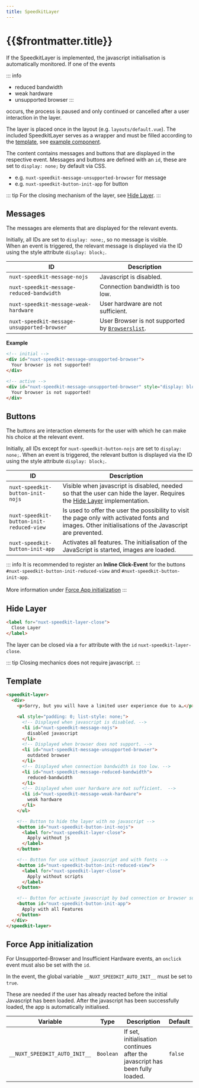 ```yaml
---
title: SpeedkitLayer
---
```


# {{$frontmatter.title}}

If the SpeedkitLayer is implemented, the javascript initialisation is automatically monitored. If one of the events

::: info

- reduced bandwidth
- weak hardware
- unsupported browser
:::

occurs, the process is paused and only continued or cancelled after a user interaction in the layer.

The layer is placed once in the layout (e.g. `layouts/default.vue`).
The included SpeedkitLayer serves as a wrapper and must be filled according to the [template](/v2/components/speedkit-layer#template), see [example component](https://github.com/GrabarzUndPartner/nuxt-speedkit/blob/main/example/components/InfoLayer.vue).

The content contains messages and buttons that are displayed in the respective event.
Messages and buttons are defined with an `id`, these are set to `display: none;` by default via CSS.

- e.g. `nuxt-speedkit-message-unsupported-browser` for message
- e.g. `nuxt-speedkit-button-init-app` for button

::: tip
For the closing mechanism of the layer, see [Hide Layer](/v2/components/speedkit-layer#hide-layer).
:::

## Messages

The messages are elements that are displayed for the relevant events.

Initially, all IDs are set to `display: none;`, so no message is visible.  
When an event is triggered, the relevant message is displayed via the ID using the style attribute `display: block;`.

| ID                                                       | Description                                                                 |
| -------------------------------------------------------- | --------------------------------------------------------------------------- |
| <nobr>`nuxt-speedkit-message-nojs`</nobr>                | Javascript is disabled.                                                     |
| <nobr>`nuxt-speedkit-message-reduced-bandwidth`</nobr>   | Connection bandwidth is too low.                                            |
| <nobr>`nuxt-speedkit-message-weak-hardware`</nobr>       | User hardware are not sufficient.                                           |
| <nobr>`nuxt-speedkit-message-unsupported-browser`</nobr> | User Browser is not supported by [`Browserslist`](/v2/guide/options#browsersupport). |

**Example**

````html
<!-- initial -->
<div id="nuxt-speedkit-message-unsupported-browser">
  Your browser is not supported!
</div>

<!-- active -->
<div id="nuxt-speedkit-message-unsupported-browser" style="display: block;">
  Your browser is not supported!
</div>
````

## Buttons

The buttons are interaction elements for the user with which he can make his choice at the relevant event.

Initially, all IDs except for `nuxt-speedkit-button-nojs` are set to `display: none;`.
When an event is triggered, the relevant button is displayed via the ID using the style attribute `display: block;`.

| ID                                                    | Description                                                                                                                                                       |
| ----------------------------------------------------- | ----------------------------------------------------------------------------------------------------------------------------------------------------------------- |
| <nobr>`nuxt-speedkit-button-init-nojs`</nobr>         | Visible when javascript is disabled, needed so that the user can hide the layer. Requires the [Hide Layer](/v2/components/speedkit-layer#hide-layer) implementation. |
| <nobr>`nuxt-speedkit-button-init-reduced-view`</nobr> | Is used to offer the user the possibility to visit the page only with activated fonts and images. Other initialisations of the Javascript are prevented.          |
| <nobr>`nuxt-speedkit-button-init-app`</nobr>          | Activates all features. The initialisation of the JavaScript is started, images are loaded.                                                                       |

::: info
It is recommended to register an **Inline Click-Event** for the buttons `#nuxt-speedkit-button-init-reduced-view` and `#nuxt-speedkit-button-init-app`.<br><br>More information under [Force App initialization](/v2/components/speedkit-layer#force-app-initialization)
:::

## Hide Layer

````html
<label for="nuxt-speedkit-layer-close">
  Close Layer
</label>
````

The layer can be closed via a `for` attribute with the `id` `nuxt-speedkit-layer-close`.

::: tip
Closing mechanics does not require javascript.
:::

## Template

````html
<speedkit-layer>
  <div>
    <p>Sorry, but you will have a limited user experience due to a…</p>

    <ul style="padding: 0; list-style: none;">
      <!-- Displayed when javascript is disabled. -->
      <li id="nuxt-speedkit-message-nojs">
        disabled javascript
      </li>
      <!-- Displayed when browser does not support. -->
      <li id="nuxt-speedkit-message-unsupported-browser">
        outdated browser
      </li>
      <!-- Displayed when connection bandwidth is too low. -->
      <li id="nuxt-speedkit-message-reduced-bandwidth">
        reduced-bandwidth
      </li>
      <!-- Displayed when user hardware are not sufficient.  -->
      <li id="nuxt-speedkit-message-weak-hardware">
        weak hardware
      </li>
    </ul>

    <!-- Button to hide the layer with no javascript -->
    <button id="nuxt-speedkit-button-init-nojs">
      <label for="nuxt-speedkit-layer-close">
        Apply without js
      </label>
    </button>

    <!-- Button for use without javascript and with fonts -->
    <button id="nuxt-speedkit-button-init-reduced-view">
      <label for="nuxt-speedkit-layer-close">
        Apply without scripts
      </label>
    </button>

    <!-- Button for activate javascript by bad connection or browser support -->
    <button id="nuxt-speedkit-button-init-app">
      Apply with all Features
    </button>
  </div>
</speedkit-layer>
````

## Force App initialization

For Unsupported-Browser and Insufficient Hardware events, an `onclick` event must also be set with the `id`.

In the event, the global variable `__NUXT_SPEEDKIT_AUTO_INIT__` must be set to `true`.

These are needed if the user has already reacted before the initial Javascript has been loaded. After the javascript has been successfully loaded, the app is automatically initialised.

| Variable                      | Type      | Description                                                                  | Default |
| ----------------------------- | --------- | ---------------------------------------------------------------------------- | ------- |
| `__NUXT_SPEEDKIT_AUTO_INIT__` | `Boolean` | If set, initialisation continues after the javascript has been fully loaded. | `false` |
